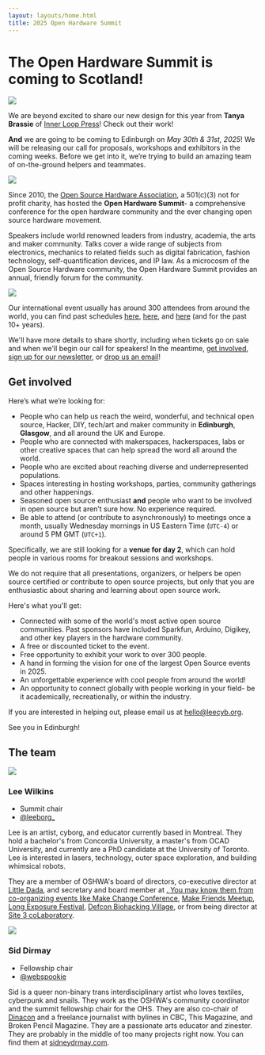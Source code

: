 ```yaml
---
layout: layouts/home.html
title: 2025 Open Hardware Summit
---
```


# The Open Hardware Summit is coming to Scotland!

<div class="lil-guy">
    <img src="/static/images/lil-guy-1-color.svg">
    <div>
        <p>
            We are beyond excited to share our new design for this year from <strong>Tanya Brassie</strong> of <a href="https://innerloop.press/" target="_blank">Inner Loop Press</a>! Check out their work!
        </p>
        <p>
            <strong>And</strong> we are going to be coming to Edinburgh on <em>May 30th & 31st, 2025</em>! We will be releasing our call for proposals, workshops and exhibitors in the coming weeks. Before we get into it, we’re trying to build an amazing team of on-the-ground helpers and teammates.
        </p>
    </div>
</div>

<div class="lil-guy is-right">
    <img src="/static/images/lil-guy-2-color.svg">
    <div>
        <p>
            Since 2010, the <a href="https://www.oshwa.org/" target="_blank">Open Source Hardware Association</a>, a 501(c)(3) not for profit charity, has hosted the <strong>Open Hardware Summit</strong>- a comprehensive conference for the open hardware community and the ever changing open source hardware movement.
        </p>
        <p>
            Speakers include world renowned leaders from industry, academia, the arts and maker community. Talks cover a wide range of subjects from electronics, mechanics to related fields such as digital fabrication, fashion technology, self-quantification devices, and IP law. As a microcosm of the Open Source Hardware community, the Open Hardware Summit provides an annual, friendly forum for the community.
        </p>
    </div>
</div>

<div class="lil-guy">
    <img src="/static/images/lil-guy-4-color.svg">
    <div>
        <p>
            Our international event usually has around 300 attendees from around the world, you can find past schedules <a href="http://2024.oshwa.org" target="_blank">here</a>, <a href="http://2023.oshwa.org" target="_blank">here</a>, and <a href="http://2022.oshwa.org" target="_blank">here</a> (and for the past 10+ years).
        </p>
        <p>
            We'll have more details to share shortly, including when tickets go on sale and when we'll begin our call for speakers! In the meantime, <a href="#get-involved">get involved</a>, <a href="https://oshwa.us19.list-manage.com/subscribe?u=3e1619d377d5a6c361ef3292b&id=ca147d8610" target="_blank">sign up for our newsletter</a>, or <a href="mailto:summit@oshwa.org" target="_blank">drop us an email</a>!
        </p>
    </div>
</div>



## Get involved

Here’s what we’re looking for:

- People who can help us reach the weird, wonderful, and technical open source, Hacker, DIY, tech/art and maker community in **Edinburgh**, **Glasgow**, and all around the UK and Europe.
- People who are connected with makerspaces, hackerspaces, labs or other creative spaces that can help spread the word all around the world.
- People who are excited about reaching diverse and underrepresented populations.
- Spaces interesting in hosting workshops, parties, community gatherings and other happenings.
- Seasoned open source enthusiast **and** people who want to be involved in open source but aren’t sure how. No experience required.
- Be able to attend (or contribute to asynchronously) to meetings once a month, usually Wednesday mornings in US Eastern Time (`UTC-4`) or around 5 PM GMT (`UTC+1`).

Specifically, we are still looking for a **venue for day 2**, which can hold people in various rooms for breakout sessions and workshops.

We do not require that all presentations, organizers, or helpers be open source certified or contribute to open source projects, but only that you are enthusiastic about sharing and learning about open source work.

Here's what you'll get:

- Connected with some of the world's most active open source communities. Past sponsors have included Sparkfun, Arduino, Digikey, and other key players in the hardware community.
- A free or discounted ticket to the event.
- Free opportunity to exhibit your work to over 300 people.
- A hand in forming the vision for one of the largest Open Source events in 2025.
- An unforgettable experience with cool people from around the world!
- An opportunity to connect globally with people working in your field- be it academically, recreationally, or within the industry.

If you are interested in helping out, please email us at [hello@leecyb.org](mailto:hello@leecyb.org).

See you in Edinburgh!


## The team

<div class="cool-person">
    <img src="/static/images/lee.jpg" class="has-outlined-shadow">
    <div>
        <h3>Lee Wilkins</h3>
        <ul class="details">
            <li class="role">Summit chair</li>
            <li><a href="">@leeborg_</a></li>
        </ul>
        <p>
            Lee is an artist, cyborg, and educator currently based in Montreal. They hold a bachelor's from Concordia University, a master's from OCAD University, and currently are a PhD candidate at the University of Toronto. Lee is interested in lasers, technology, outer space exploration, and building whimsical robots.
        </p>
        <p>
            They are a member of OSHWA's board of directors, co-executive director at <a href="">Little Dada</a>, and secretary and board member at <a href="Pleasure Dome">. You may know them from co-organizing events like <a href="">Make Change Conference</a>, <a href="">Make Friends Meetup</a>, <a href="">Long Exposure Festival</a>, <a href="">Defcon Biohacking Village</a>, or from being director at <a href="">Site 3 coLaboratory</a>.
        </p>
    </div>
</div>

<div class="cool-person">
    <img src="/static/images/sid.png" class="has-outlined-shadow">
    <div>
        <h3>Sid Dirmay</h3>
        <ul class="details">
            <li class="role">Fellowship chair</li>
            <li><a href="">@webspookie</a></li>
        </ul>
        <p>
            Sid is a queer non-binary trans interdisciplinary artist who loves textiles, cyberpunk and snails. They work as the OSHWA's community coordinator and the summit fellowship chair for the OHS. They are also co-chair of <a href="">Dinacon</a> and a freelance journalist with bylines in CBC, This Magazine, and Broken Pencil Magazine. They are a passionate arts educator and zinester. They are probably in the middle of too many projects right now. You can find them at <a href="">sidneydrmay.com</a>.
        </p>
    </div>
</div>
